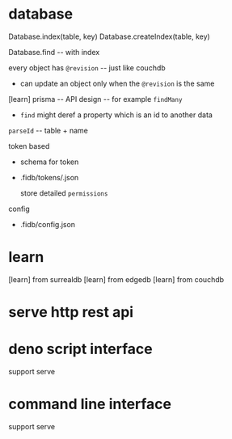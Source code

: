 # database

Database.index(table, key)
Database.createIndex(table, key)

Database.find -- with index

every object has `@revision` -- just like couchdb

- can update an object only when the `@revision` is the same

[learn] prisma -- API design -- for example `findMany`

- `find` might deref a property which is an id to another data

`parseId` -- table + name

token based

- schema for token

- .fidb/tokens/<name>.json

  store detailed `permissions`

config

- .fidb/config.json

# learn

[learn] from surrealdb
[learn] from edgedb
[learn] from couchdb

# serve http rest api

# deno script interface

support serve

# command line interface

support serve
